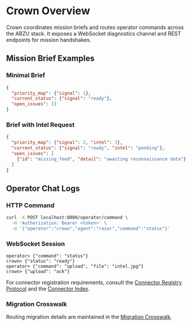 # Crown Overview

Crown coordinates mission briefs and routes operator commands across the ABZU stack. It exposes a WebSocket diagnostics channel and REST endpoints for mission handshakes.

## Mission Brief Examples

### Minimal Brief

```json
{
  "priority_map": {"signal": 1},
  "current_status": {"signal": "ready"},
  "open_issues": []
}
```

### Brief with Intel Request

```json
{
  "priority_map": {"signal": 2, "intel": 3},
  "current_status": {"signal": "ready", "intel": "pending"},
  "open_issues": [
    {"id": "missing_feed", "detail": "awaiting reconnaissance data"}
  ]
}
```

## Operator Chat Logs

### HTTP Command

```bash
curl -X POST localhost:8000/operator/command \
  -H 'Authorization: Bearer <token>' \
  -d '{"operator":"crown","agent":"razar","command":"status"}'
```

### WebSocket Session

```
operator> {"command": "status"}
crown> {"status": "ready"}
operator> {"command": "upload", "file": "intel.jpg"}
crown> {"upload": "ack"}
```

For connector registration requirements, consult the [Connector Registry Protocol](The_Absolute_Protocol.md#connector-registry-protocol) and the [Connector Index](connectors/CONNECTOR_INDEX.md).

### Migration Crosswalk

Routing migration details are maintained in the [Migration Crosswalk](migration_crosswalk.md#crown-routing).

